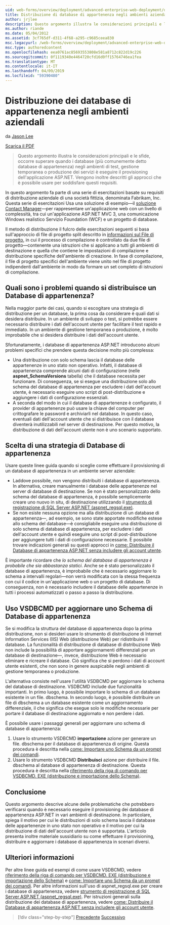 ```yaml
---
uid: web-forms/overview/deployment/advanced-enterprise-web-deployment/deploying-membership-databases-to-enterprise-environments
title: Distribuzione di database di appartenenza negli ambienti aziendali | Microsoft Docs
author: jrjlee
description: Questo argomento illustra le considerazioni principali e le sfide da superare durante il provisioning di database di servizi dell'applicazione ASP.NET (più comune...
ms.author: riande
ms.date: 05/04/2012
ms.assetid: 3cf765df-d311-4f68-a295-c9685ceea830
msc.legacyurl: /web-forms/overview/deployment/advanced-enterprise-web-deployment/deploying-membership-databases-to-enterprise-environments
msc.type: authoredcontent
ms.openlocfilehash: eea0761ac85693553808e581a8712c822d19c226
ms.sourcegitcommit: 0f1119340e4464720cfd16d0ff15764746ea1fea
ms.translationtype: MT
ms.contentlocale: it-IT
ms.lasthandoff: 04/09/2019
ms.locfileid: "59390480"
---
```

# <a name="deploying-membership-databases-to-enterprise-environments"></a>Distribuzione dei database di appartenenza negli ambienti aziendali

da [Jason Lee](https://github.com/jrjlee)

[Scarica il PDF](https://msdnshared.blob.core.windows.net/media/MSDNBlogsFS/prod.evol.blogs.msdn.com/CommunityServer.Blogs.Components.WeblogFiles/00/00/00/63/56/8130.DeployingWebAppsInEnterpriseScenarios.pdf)

> Questo argomento illustra le considerazioni principali e le sfide, occorre superare quando i database (più comunemente detto database di appartenenza) negli ambienti di test, gestione temporanea o produzione dei servizi è eseguire il provisioning dell'applicazione ASP.NET. Vengono inoltre descritti gli approcci che è possibile usare per soddisfare questi requisiti.


In questo argomento fa parte di una serie di esercitazioni basate su requisiti di distribuzione aziendale di una società fittizia, denominata Fabrikam, Inc. Questa serie di esercitazioni Usa una soluzione di esempio&#x2014;il [soluzione Contact Manager](../web-deployment-in-the-enterprise/the-contact-manager-solution.md)&#x2014;per rappresentare un'applicazione web con un livello di complessità, tra cui un'applicazione ASP.NET MVC 3, una comunicazione Windows realistico Servizio Foundation (WCF) e un progetto di database.

Il metodo di distribuzione il fulcro delle esercitazioni seguenti si basa sull'approccio di file di progetto split descritto in [informazioni sul File di progetto](../web-deployment-in-the-enterprise/understanding-the-project-file.md), in cui il processo di compilazione è controllato da due file di progetto&#x2014;contenente una istruzioni che si applicano a tutti gli ambienti di destinazione e quella che contiene le impostazioni di compilazione e distribuzione specifiche dell'ambiente di creazione. In fase di compilazione, il file di progetto specifici dell'ambiente viene unito nel file di progetto indipendenti dall'ambiente in modo da formare un set completo di istruzioni di compilazione.

## <a name="what-are-the-issues-when-you-deploy-a-membership-database"></a>Quali sono i problemi quando si distribuisce un Database di appartenenza?

Nella maggior parte dei casi, quando si escogitare una strategia di distribuzione per un database, la prima cosa da considerare è quali dati si desidera distribuire. In un ambiente di sviluppo o test, si potrebbe essere necessario distribuire i dati dell'account utente per facilitare il test rapido e immediato. In un ambiente di gestione temporanea o produzione, è molto improbabile che si desidera distribuire i dati dell'account utente.

Sfortunatamente, i database di appartenenza ASP.NET introducono alcuni problemi specifici che prendere questa decisione molto più complessa:

- Una distribuzione con solo schema lascia il database delle appartenenze in uno stato non operativo. Infatti, il database di appartenenza comprende alcuni dati di configurazione (nelle **aspnet\_SchemaVersions** tabella) che il database necessita per funzionare. Di conseguenza, se si esegue una distribuzione solo allo schema del database di appartenenza per escludere i dati dell'account utente, è necessario eseguire uno script di post-distribuzione e aggiungere i dati di configurazione essenziali.
- A seconda del modo in cui il database di appartenenze è configurato, il provider di appartenenze può usare la chiave del computer per crittografare le password e archiviarli nel database. In questo caso, eventuali dati dell'account utente che si distribuisce con il database diventerà inutilizzabili nel server di destinazione. Per questo motivo, la distribuzione di dati dell'account utente non è uno scenario supportato.

## <a name="choosing-a-membership-database-strategy"></a>Scelta di una strategia di Database di appartenenza

Usare queste linee guida quando si sceglie come effettuare il provisioning di un database di appartenenza in un ambiente server aziendale:

- Laddove possibile, non vengono distribuiti i database di appartenenza. In alternativa, creare manualmente i database delle appartenenze nel server di database di destinazione. Se non è stato personalizzato dello schema del database di appartenenza, è possibile semplicemente creare uno nuovo in situ, di destinazione utilizzando il [strumento di registrazione di SQL Server ASP.NET (aspnet\_regsql.exe)](https://msdn.microsoft.com/library/ms229862(v=vs.100).aspx).
- Se non esiste nessuna opzione ma alla distribuzione di un database di appartenenza&#x2014;, ad esempio, se sono state apportate modifiche estese allo schema del database&#x2014;è consigliabile eseguire una distribuzione di solo schema di database di appartenenza, per escludere i dati dell'account utente e quindi eseguire uno script di post-distribuzione per aggiungere tutti i dati di configurazione necessarie. È possibile trovare indicazioni generali su questi approcci in [come: Distribuire il Database di appartenenza ASP.NET senza includere gli account utente](https://msdn.microsoft.com/library/ff361972(v=vs.100).aspx).

È importante ricordare che *lo schema del database di appartenenza è probabile che sia abbastanza statici*. Anche se è stato personalizzato il database di appartenenza, è improbabile che è necessario aggiornare lo schema a intervalli regolari&#x2014;non verrà modificata con la stessa frequenza con cui il codice in un'applicazione web o un progetto di database. Di conseguenza, non è necessario includere il database delle appartenenze in tutti i processi automatizzati o passo a passo la distribuzione.

## <a name="using-vsdbcmd-to-update-a-membership-database-schema"></a>Uso VSDBCMD per aggiornare uno Schema di Database di appartenenza

Se si modifica la struttura del database di appartenenza dopo la prima distribuzione, non si desideri usare lo strumento di distribuzione di Internet Information Services (IIS) Web (distribuzione Web) per ridistribuire il database. La funzionalità di distribuzione di database di distribuzione Web non include la possibilità di apportare aggiornamenti differenziali per un database di destinazione&#x2014;, invece, distribuzione Web è necessario eliminare e ricreare il database. Ciò significa che si perdono i dati di account utente esistenti, che non sono in genere auspicabile negli ambienti di gestione temporanea o produzione.

L'alternativa consiste nell'usare l'utilità VSDBCMD per aggiornare lo schema del database di destinazione. VSDBCMD include due funzionalità importanti. In primo luogo, è possibile importare lo schema di un database esistente in un file. dbschema. In secondo luogo, è possibile distribuire un file di dbschema a un database esistente come un aggiornamento differenziale, il che significa che esegue solo le modifiche necessarie per portare il database di destinazione aggiornato e non perdere i dati.

È possibile usare i passaggi generali per aggiornare uno schema di database di appartenenza:

1. Usare lo strumento VSDBCMD **importazione** azione per generare un file. dbschema per il database di appartenenza di origine. Questa procedura è descritta nella [come: Importare uno Schema da un prompt dei comandi](https://msdn.microsoft.com/library/dd172135.aspx).
2. Usare lo strumento VSDBCMD **Distribuisci** azione per distribuire il file. dbschema al database di appartenenza di destinazione. Questa procedura è descritta nella [riferimento della riga di comando per VSDBCMD. EXE (distribuzione e importazione dello Schema)](https://msdn.microsoft.com/library/dd193283.aspx).

## <a name="conclusion"></a>Conclusione

Questo argomento descrive alcune delle problematiche che potrebbero verificarsi quando è necessario eseguire il provisioning dei database di appartenenza ASP.NET in vari ambienti di destinazione. In particolare, spiega il motivo per cui le distribuzioni di solo schema lascia il database delle appartenenze in uno stato non operativo e il motivo per cui la distribuzione di dati dell'account utente non è supportata. L'articolo presenta inoltre materiale sussidiario su come effettuare il provisioning, distribuire e aggiornare i database di appartenenza in scenari diversi.

## <a name="further-reading"></a>Ulteriori informazioni

Per altre linee guida ed esempi di come usare VSDBCMD, vedere [riferimento della riga di comando per VSDBCMD. EXE (distribuzione e importazione dello Schema)](https://msdn.microsoft.com/library/dd193283.aspx) e [come: Importare uno Schema da un prompt dei comandi](https://msdn.microsoft.com/library/dd172135.aspx). Per altre informazioni sull'uso di aspnet\_regsql.exe per creare i database di appartenenza, vedere [strumento di registrazione di SQL Server ASP.NET (aspnet\_regsql.exe)](https://msdn.microsoft.com/library/ms229862(v=vs.100).aspx). Per istruzioni generali sulla distribuzione dei database di appartenenza, vedere [come: Distribuire il Database di appartenenza ASP.NET senza includere gli account utente](https://msdn.microsoft.com/library/ff361972(v=vs.100).aspx).

> [!div class="step-by-step"]
> [Precedente](deploying-database-role-memberships-to-test-environments.md)
> [Successivo](excluding-files-and-folders-from-deployment.md)
